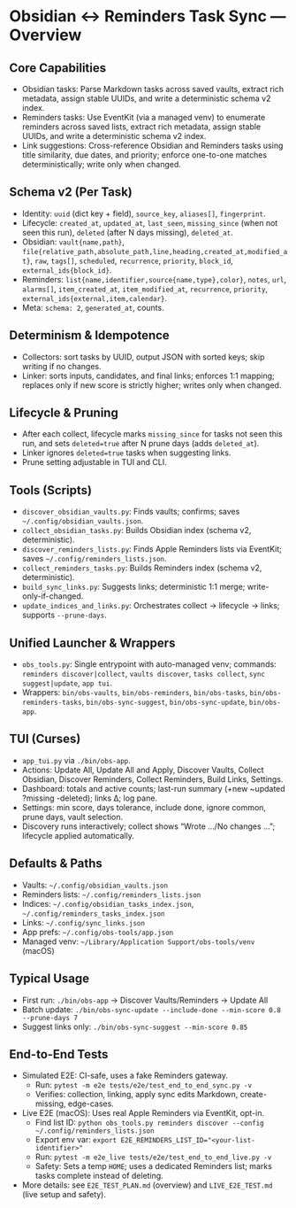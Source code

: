 # Obsidian ↔ Reminders Task Sync — Overview

## Core Capabilities
- Obsidian tasks: Parse Markdown tasks across saved vaults, extract rich metadata, assign stable UUIDs, and write a deterministic schema v2 index.
- Reminders tasks: Use EventKit (via a managed venv) to enumerate reminders across saved lists, extract rich metadata, assign stable UUIDs, and write a deterministic schema v2 index.
- Link suggestions: Cross-reference Obsidian and Reminders tasks using title similarity, due dates, and priority; enforce one-to-one matches deterministically; write only when changed.

## Schema v2 (Per Task)
- Identity: `uuid` (dict key + field), `source_key`, `aliases[]`, `fingerprint`.
- Lifecycle: `created_at`, `updated_at`, `last_seen`, `missing_since` (when not seen this run), `deleted` (after N days missing), `deleted_at`.
- Obsidian: `vault{name,path}`, `file{relative_path,absolute_path,line,heading,created_at,modified_at}`, `raw`, `tags[]`, `scheduled`, `recurrence`, `priority`, `block_id`, `external_ids{block_id}`.
- Reminders: `list{name,identifier,source{name,type},color}`, `notes`, `url`, `alarms[]`, `item_created_at`, `item_modified_at`, `recurrence`, `priority`, `external_ids{external,item,calendar}`.
- Meta: `schema: 2`, `generated_at`, counts.

## Determinism & Idempotence
- Collectors: sort tasks by UUID, output JSON with sorted keys; skip writing if no changes.
- Linker: sorts inputs, candidates, and final links; enforces 1:1 mapping; replaces only if new score is strictly higher; writes only when changed.

## Lifecycle & Pruning
- After each collect, lifecycle marks `missing_since` for tasks not seen this run, and sets `deleted=true` after N prune days (adds `deleted_at`).
- Linker ignores `deleted=true` tasks when suggesting links.
- Prune setting adjustable in TUI and CLI.

## Tools (Scripts)
- `discover_obsidian_vaults.py`: Finds vaults; confirms; saves `~/.config/obsidian_vaults.json`.
- `collect_obsidian_tasks.py`: Builds Obsidian index (schema v2, deterministic).
- `discover_reminders_lists.py`: Finds Apple Reminders lists via EventKit; saves `~/.config/reminders_lists.json`.
- `collect_reminders_tasks.py`: Builds Reminders index (schema v2, deterministic).
- `build_sync_links.py`: Suggests links; deterministic 1:1 merge; write-only-if-changed.
- `update_indices_and_links.py`: Orchestrates collect → lifecycle → links; supports `--prune-days`.

## Unified Launcher & Wrappers
- `obs_tools.py`: Single entrypoint with auto-managed venv; commands: `reminders discover|collect`, `vaults discover`, `tasks collect`, `sync suggest|update`, `app tui`.
- Wrappers: `bin/obs-vaults`, `bin/obs-reminders`, `bin/obs-tasks`, `bin/obs-reminders-tasks`, `bin/obs-sync-suggest`, `bin/obs-sync-update`, `bin/obs-app`.

## TUI (Curses)
- `app_tui.py` via `./bin/obs-app`.
- Actions: Update All, Update All and Apply, Discover Vaults, Collect Obsidian, Discover Reminders, Collect Reminders, Build Links, Settings.
- Dashboard: totals and active counts; last-run summary (+new ~updated ?missing -deleted); links Δ; log pane.
- Settings: min score, days tolerance, include done, ignore common, prune days, vault selection.
- Discovery runs interactively; collect shows “Wrote …/No changes …”; lifecycle applied automatically.

## Defaults & Paths
- Vaults: `~/.config/obsidian_vaults.json`
- Reminders lists: `~/.config/reminders_lists.json`
- Indices: `~/.config/obsidian_tasks_index.json`, `~/.config/reminders_tasks_index.json`
- Links: `~/.config/sync_links.json`
- App prefs: `~/.config/obs-tools/app.json`
- Managed venv: `~/Library/Application Support/obs-tools/venv` (macOS)

## Typical Usage
- First run: `./bin/obs-app` → Discover Vaults/Reminders → Update All
- Batch update: `./bin/obs-sync-update --include-done --min-score 0.8 --prune-days 7`
- Suggest links only: `./bin/obs-sync-suggest --min-score 0.85`

## End-to-End Tests
- Simulated E2E: CI-safe, uses a fake Reminders gateway.
  - Run: `pytest -m e2e tests/e2e/test_end_to_end_sync.py -v`
  - Verifies: collection, linking, apply sync edits Markdown, create-missing, edge-cases.
- Live E2E (macOS): Uses real Apple Reminders via EventKit, opt-in.
  - Find list ID: `python obs_tools.py reminders discover --config ~/.config/reminders_lists.json`
  - Export env var: `export E2E_REMINDERS_LIST_ID="<your-list-identifier>"`
  - Run: `pytest -m e2e_live tests/e2e/test_end_to_end_live.py -v`
  - Safety: Sets a temp `HOME`; uses a dedicated Reminders list; marks tasks complete instead of deleting.
- More details: see `E2E_TEST_PLAN.md` (overview) and `LIVE_E2E_TEST.md` (live setup and safety).
